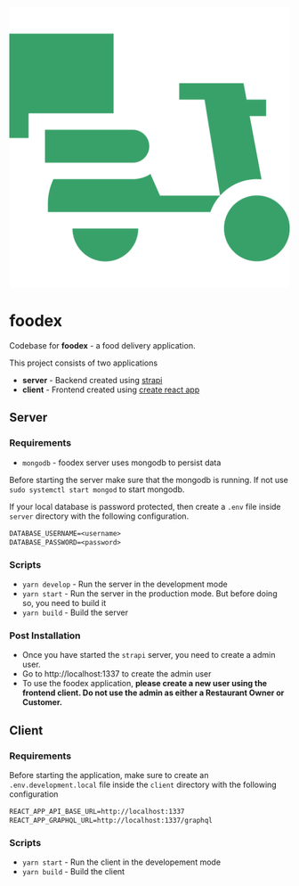 ![foodex logo](/client/src/images/logo.png)

# foodex

Codebase for **foodex** - a food delivery application.

This project consists of two applications

- **server** - Backend created using [strapi](http://strapi.io/)
- **client** - Frontend created using [create react app](https://create-react-app.dev/)

## Server

### Requirements

- `mongodb` - foodex server uses mongodb to persist data

Before starting the server make sure that the mongodb is running. If not use `sudo systemctl start mongod` to start mongodb.

If your local database is password protected, then create a `.env` file inside `server` directory with the following configuration.

```
DATABASE_USERNAME=<username>
DATABASE_PASSWORD=<password>
```

### Scripts

- `yarn develop` - Run the server in the development mode
- `yarn start` - Run the server in the production mode. But before doing so, you need to build it
- `yarn build` - Build the server

### Post Installation

- Once you have started the `strapi` server, you need to create a admin user.
- Go to http://localhost:1337 to create the admin user
- To use the foodex application, **please create a new user using the frontend client. Do not use the admin as either a Restaurant Owner or Customer.**

## Client

### Requirements

Before starting the application, make sure to create an `.env.development.local` file inside the `client` directory with the following configuration

```
REACT_APP_API_BASE_URL=http://localhost:1337
REACT_APP_GRAPHQL_URL=http://localhost:1337/graphql
```

### Scripts

- `yarn start` - Run the client in the developement mode
- `yarn build` - Build the client
